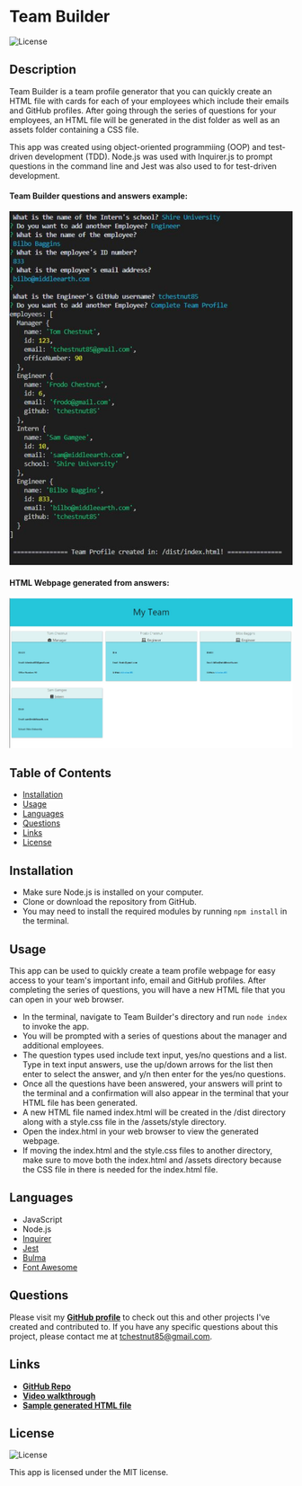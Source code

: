   # Team Builder
  ![License](https://img.shields.io/badge/License%3A-MIT-green.svg)

  ## Description
  Team Builder is a team profile generator that you can quickly create an HTML file with cards for each of your employees which include their emails and GitHub profiles.
  After going through the series of questions for your employees, an HTML file will be generated in the dist folder as well as an assets folder containing a CSS file.
  
  This app was created using object-oriented programmiing (OOP) and test-driven development (TDD). 
  Node.js was used with Inquirer.js to prompt questions in the command line and Jest was also used to for test-driven development.

  #### Team Builder questions and answers example:
  ![Questions and Answers](./assets/images/screenshot-1.JPG)

  #### HTML Webpage generated from answers:
  ![HTML Example](./assets/images/screenshot-2.JPG)

  ## Table of Contents 
  - [Installation](#installation)
  - [Usage](#usage)
  - [Languages](#languages)
  - [Questions](#questions)
  - [Links](#links)
  - [License](#license) 

  ## Installation
  - Make sure Node.js is installed on your computer. 
  - Clone or download the repository from GitHub. 
  - You may need to install the required modules by running `npm install` in the terminal.
  
  ## Usage
  This app can be used to quickly create a team profile webpage for easy access to your team's important info, email and GitHub profiles. After completing the series of questions, you will have a new HTML file that you can open in your web browser.

  * In the terminal, navigate to Team Builder's directory and run `node index` to invoke the app.
  * You will be prompted with a series of questions about the manager and additional employees.
  * The question types used include text input, yes/no questions and a list. Type in text input answers, use the up/down arrows for the list then enter to select the answer, and y/n then enter for the yes/no questions.
  * Once all the questions have been answered, your answers will print to the terminal and a confirmation will also appear in the terminal that your HTML file has been generated. 
  * A new HTML file named index.html will be created in the /dist directory along with a style.css file in the /assets/style directory. 
  * Open the index.html in your web browser to view the generated webpage.
  * If moving the index.html and the style.css files to another directory, make sure to move both the index.html and /assets directory because the CSS file in there is needed for the index.html file.

  ## Languages
  - JavaScript
  - Node.js
  - [Inquirer](https://www.npmjs.com/package/inquirer)
  - [Jest](https://jestjs.io/docs/en/getting-started)
  - [Bulma](https://bulma.io/)
  - [Font Awesome](https://fontawesome.com/start)
  
  ## Questions
  Please visit my **[GitHub profile](https://github.com/tchestnut85/)** to check out this and other projects I've created and contributed to.
  If you have any specific questions about this project, please contact me at <tchestnut85@gmail.com>.

  ## Links
  - **[GitHub Repo](https://github.com/tchestnut85/team-builder/)**
  - **[Video walkthrough](https://drive.google.com/file/d/17Rn8EwEGaD9NddtqaF6pLBL1d8c4isjb/view?usp=sharing)**
  - **[Sample generated HTML file](https://github.com/tchestnut85/team-builder/blob/main/assets/demo/index.html)**

  ## License
  ![License](https://img.shields.io/badge/License%3A-MIT-green.svg)
  
  This app is licensed under the MIT license.
